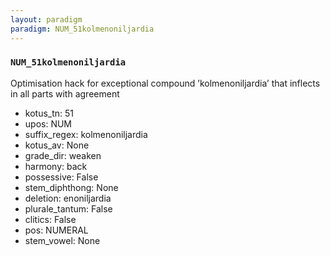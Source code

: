 ```yaml
---
layout: paradigm
paradigm: NUM_51kolmenoniljardia
---
```

### ` NUM_51kolmenoniljardia `

Optimisation hack for exceptional compound ’kolmenoniljardia’ that inflects in all parts with agreement
* kotus_tn: 51
* upos: NUM
* suffix_regex: kolmenoniljardia
* kotus_av: None
* grade_dir: weaken
* harmony: back
* possessive: False
* stem_diphthong: None
* deletion: enoniljardia
* plurale_tantum: False
* clitics: False
* pos: NUMERAL
* stem_vowel: None
